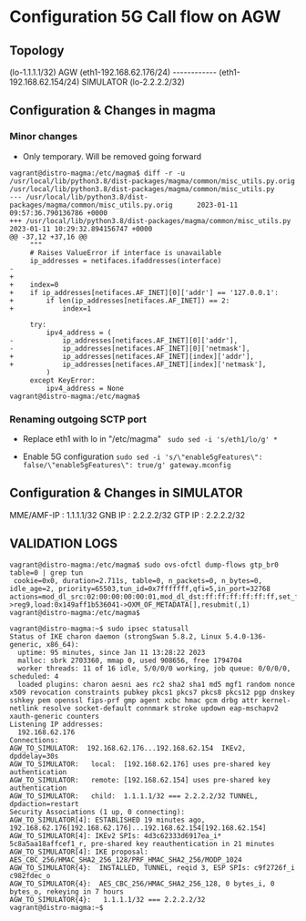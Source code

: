 # Configuration 5G Call flow on AGW

## Topology
(lo-1.1.1.1/32) AGW (eth1-192.168.62.176/24) ------------ (eth1-192.168.62.154/24) SIMULATOR (lo-2.2.2.2/32)

## Configuration & Changes in magma

### Minor changes
* Only temporary. Will be removed going forward

```
vagrant@distro-magma:/etc/magma$ diff -r -u /usr/local/lib/python3.8/dist-packages/magma/common/misc_utils.py.orig /usr/local/lib/python3.8/dist-packages/magma/common/misc_utils.py
--- /usr/local/lib/python3.8/dist-packages/magma/common/misc_utils.py.orig      2023-01-11 09:57:36.790136786 +0000
+++ /usr/local/lib/python3.8/dist-packages/magma/common/misc_utils.py   2023-01-11 10:29:32.894156747 +0000
@@ -37,12 +37,16 @@
     """
     # Raises ValueError if interface is unavailable
     ip_addresses = netifaces.ifaddresses(interface)
-
+
+    index=0
+    if ip_addresses[netifaces.AF_INET][0]['addr'] == '127.0.0.1':
+        if len(ip_addresses[netifaces.AF_INET]) == 2:
+            index=1

     try:
         ipv4_address = (
-            ip_addresses[netifaces.AF_INET][0]['addr'],
-            ip_addresses[netifaces.AF_INET][0]['netmask'],
+            ip_addresses[netifaces.AF_INET][index]['addr'],
+            ip_addresses[netifaces.AF_INET][index]['netmask'],
         )
     except KeyError:
         ipv4_address = None
vagrant@distro-magma:/etc/magma$
```

### Renaming outgoing SCTP port

* Replace eth1 with lo in "/etc/magma"
``` sudo sed -i 's/eth1/lo/g' *```

* Enable 5G configuration
``` sudo sed -i 's/\"enable5gFeatures\": false/\"enable5gFeatures\": true/g' gateway.mconfig ```


## Configuration & Changes in SIMULATOR

MME/AMF-IP : 1.1.1.1/32
GNB IP : 2.2.2.2/32
GTP IP : 2.2.2.2/32

## VALIDATION LOGS

```
vagrant@distro-magma:/etc/magma$ sudo ovs-ofctl dump-flows gtp_br0 table=0 | grep tun
 cookie=0x0, duration=2.711s, table=0, n_packets=0, n_bytes=0, idle_age=2, priority=65503,tun_id=0x7fffffff,qfi=5,in_port=32768 actions=mod_dl_src:02:00:00:00:00:01,mod_dl_dst:ff:ff:ff:ff:ff:ff,set_field:0xc9accc06->reg9,load:0x149aff1b536041->OXM_OF_METADATA[],resubmit(,1)
vagrant@distro-magma:/etc/magma$
```

```
vagrant@distro-magma:~$ sudo ipsec statusall
Status of IKE charon daemon (strongSwan 5.8.2, Linux 5.4.0-136-generic, x86_64):
  uptime: 95 minutes, since Jan 11 13:28:22 2023
  malloc: sbrk 2703360, mmap 0, used 908656, free 1794704
  worker threads: 11 of 16 idle, 5/0/0/0 working, job queue: 0/0/0/0, scheduled: 4
  loaded plugins: charon aesni aes rc2 sha2 sha1 md5 mgf1 random nonce x509 revocation constraints pubkey pkcs1 pkcs7 pkcs8 pkcs12 pgp dnskey sshkey pem openssl fips-prf gmp agent xcbc hmac gcm drbg attr kernel-netlink resolve socket-default connmark stroke updown eap-mschapv2 xauth-generic counters
Listening IP addresses:
  192.168.62.176
Connections:
AGW_TO_SIMULATOR:  192.168.62.176...192.168.62.154  IKEv2, dpddelay=30s
AGW_TO_SIMULATOR:   local:  [192.168.62.176] uses pre-shared key authentication
AGW_TO_SIMULATOR:   remote: [192.168.62.154] uses pre-shared key authentication
AGW_TO_SIMULATOR:   child:  1.1.1.1/32 === 2.2.2.2/32 TUNNEL, dpdaction=restart
Security Associations (1 up, 0 connecting):
AGW_TO_SIMULATOR[4]: ESTABLISHED 19 minutes ago, 192.168.62.176[192.168.62.176]...192.168.62.154[192.168.62.154]
AGW_TO_SIMULATOR[4]: IKEv2 SPIs: 4d3c62333d6917ea_i* 5c8a5aa18affcef1_r, pre-shared key reauthentication in 21 minutes
AGW_TO_SIMULATOR[4]: IKE proposal: AES_CBC_256/HMAC_SHA2_256_128/PRF_HMAC_SHA2_256/MODP_1024
AGW_TO_SIMULATOR{4}:  INSTALLED, TUNNEL, reqid 3, ESP SPIs: c9f2726f_i c982fdec_o
AGW_TO_SIMULATOR{4}:  AES_CBC_256/HMAC_SHA2_256_128, 0 bytes_i, 0 bytes_o, rekeying in 7 hours
AGW_TO_SIMULATOR{4}:   1.1.1.1/32 === 2.2.2.2/32
vagrant@distro-magma:~$
```

